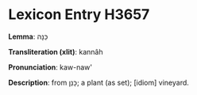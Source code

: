 # Lexicon Entry H3657

**Lemma**: כַּנָּה

**Transliteration (xlit)**: kannâh

**Pronunciation**: kaw-naw'

**Description**:
from כָּנַן; a plant (as set); [idiom] vineyard.

